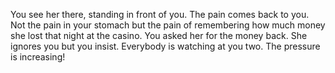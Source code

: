 You see her there, standing in front of you. The pain comes back to you. Not the pain in your stomach but the pain of remembering how much money she lost that night at the casino. You asked her for the money back. She ignores you but you insist. Everybody is watching at you two. The pressure is increasing! 
